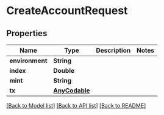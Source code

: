 # CreateAccountRequest

## Properties
Name | Type | Description | Notes
------------ | ------------- | ------------- | -------------
**environment** | **String** |  | 
**index** | **Double** |  | 
**mint** | **String** |  | 
**tx** | [**AnyCodable**](.md) |  | 

[[Back to Model list]](../README.md#documentation-for-models) [[Back to API list]](../README.md#documentation-for-api-endpoints) [[Back to README]](../README.md)


